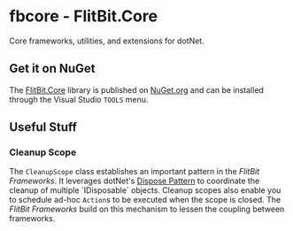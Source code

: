 # fbcore - FlitBit.Core

Core frameworks, utilities, and extensions for dotNet. 

## Get it on NuGet

The [FlitBit.Core](https://www.nuget.org/packages/FlitBit.Core/) library is published on [NuGet.org](https://www.nuget.org/packages/FlitBit.Core/) and can be installed through the Visual Studio `TOOLS` menu.

## Useful Stuff

### Cleanup Scope

The `CleanupScope` class establishes an important pattern in the _FlitBit Frameworks_. It leverages dotNet's [Dispose Pattern](http://msdn.microsoft.com/en-us/library/b1yfkh5e(v=vs.110).aspx) to coordinate the cleanup of multiple `IDisposable` objects.
Cleanup scopes also enable you to schedule ad-hoc `Action`s to be executed when the scope is closed. The _FlitBit Frameworks_ build on this mechanism to lessen the coupling between frameworks.